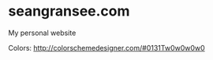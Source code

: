 seangransee.com
===============

My personal website

Colors: http://colorschemedesigner.com/#0131Tw0w0w0w0